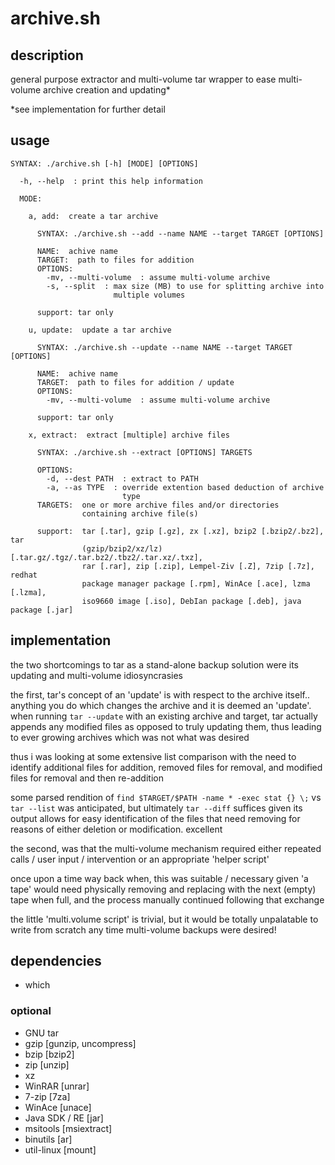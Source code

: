 # archive.sh

## description
general purpose extractor and multi-volume tar wrapper to ease multi-volume archive creation and updating*

*see implementation for further detail

## usage
```
SYNTAX: ./archive.sh [-h] [MODE] [OPTIONS]

  -h, --help  : print this help information

  MODE:

    a, add:  create a tar archive

      SYNTAX: ./archive.sh --add --name NAME --target TARGET [OPTIONS]

      NAME:  achive name
      TARGET:  path to files for addition
      OPTIONS:
        -mv, --multi-volume  : assume multi-volume archive
        -s, --split  : max size (MB) to use for splitting archive into
                       multiple volumes

      support: tar only

    u, update:  update a tar archive

      SYNTAX: ./archive.sh --update --name NAME --target TARGET [OPTIONS]

      NAME:  achive name
      TARGET:  path to files for addition / update
      OPTIONS:
        -mv, --multi-volume  : assume multi-volume archive

      support: tar only

    x, extract:  extract [multiple] archive files

      SYNTAX: ./archive.sh --extract [OPTIONS] TARGETS

      OPTIONS:
        -d, --dest PATH  : extract to PATH
        -a, --as TYPE  : override extention based deduction of archive
                         type
      TARGETS:  one or more archive files and/or directories
                containing archive file(s)

      support:  tar [.tar], gzip [.gz], zx [.xz], bzip2 [.bzip2/.bz2], tar 
                (gzip/bzip2/xz/lz) [.tar.gz/.tgz/.tar.bz2/.tbz2/.tar.xz/.txz], 
                rar [.rar], zip [.zip], Lempel-Ziv [.Z], 7zip [.7z], redhat 
                package manager package [.rpm], WinAce [.ace], lzma [.lzma], 
                iso9660 image [.iso], DebIan package [.deb], java package [.jar]
```

## implementation

the two shortcomings to tar as a stand-alone backup solution were its updating and multi-volume idiosyncrasies

the first, tar's concept of an 'update' is with respect to the archive itself.. anything you do which changes the archive and it is deemed an 'update'. when running `tar --update` with an existing archive and target, tar actually appends any modified files as opposed to truly updating them, thus leading to ever growing archives which was not what was desired

thus i was looking at some extensive list comparison with the need to identify additional files for addition, removed files for removal, and modified files for removal and then re-addition

some parsed rendition of `find $TARGET/$PATH -name * -exec stat {} \;` vs `tar --list` was anticipated, but ultimately `tar --diff` suffices given its output allows for easy identification of the files that need removing for reasons of either deletion or modification. excellent

the second, was that the multi-volume mechanism required either repeated calls / user input / intervention or an appropriate 'helper script'

once upon a time way back when, this was suitable / necessary given 'a tape' would need physically removing and replacing with the next (empty) tape when full, and the process manually continued following that exchange

the little 'multi.volume script' is trivial, but it would be totally unpalatable to write from scratch any time multi-volume backups were desired!

## dependencies
- which

### optional
- GNU tar
- gzip [gunzip, uncompress]
- bzip [bzip2]
- zip [unzip]
- xz
- WinRAR [unrar]
- 7-zip [7za]
- WinAce [unace]
- Java SDK / RE [jar]
- msitools [msiextract]
- binutils [ar]
- util-linux [mount]
